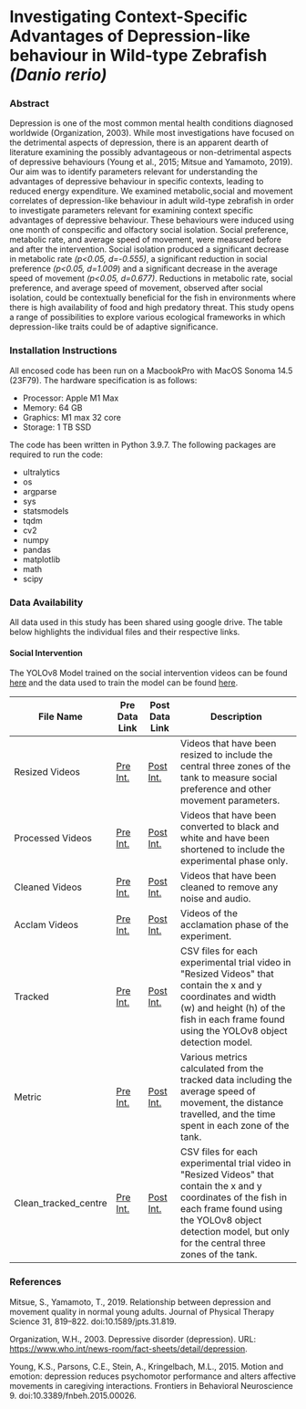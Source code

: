 # Investigating Context-Specific Advantages of Depression-like behaviour in Wild-type Zebrafish _(Danio rerio)_

### Abstract
Depression is one of the most common mental health conditions diagnosed worldwide (Organization, 2003). While most investigations have focused on the detrimental aspects of depression, there is an apparent dearth of literature examining the possibly advantageous or non-detrimental aspects of depressive behaviours  (Young et al., 2015; Mitsue and Yamamoto, 2019). Our aim was to identify parameters relevant for understanding the advantages of depressive behaviour in specific contexts, leading to reduced energy expenditure. We examined metabolic,social and movement correlates of depression-like behaviour in adult wild-type zebrafish in order to investigate parameters relevant for examining context specific advantages of depressive behaviour. These behaviours were induced using one month of conspecific and olfactory social isolation.  Social preference, metabolic rate, and average speed of movement, were measured before and after the intervention. Social isolation produced a significant decrease in metabolic rate _(p<0.05, d=-0.555)_, a significant reduction in social preference _(p<0.05, d=1.009_) and a significant decrease in the average speed of movement _(p<0.05, d=0.677)_. Reductions in metabolic rate, social preference, and average speed of movement, observed after social isolation, could be contextually beneficial for the fish in environments where there is high availability of food and high predatory threat. This study opens a range of possibilities to explore various ecological frameworks in which depression-like traits could be of adaptive significance. 

### Installation Instructions
All encosed code has been run on a MacbookPro with MacOS Sonoma 14.5 (23F79). The hardware specification is as follows:
- Processor: Apple M1 Max
- Memory: 64 GB
- Graphics: M1 max 32 core
- Storage: 1 TB SSD

The code has been written in Python 3.9.7. The following packages are required to run the code:
- ultralytics
- os
- argparse
- sys
- statsmodels
- tqdm
- cv2
- numpy
- pandas
- matplotlib
- math
- scipy

### Data Availability
All data used in this study has been shared using google drive. The table below highlights the individual files and their respective links.


#### Social Intervention
The YOLOv8 Model trained on the social intervention videos can be found [here](https://drive.google.com/drive/folders/10Bkl8kBM74vEmtIeUuORWO_nc9xfl5-F?usp=drive_link) and the data used to train the model can be found [here](https://drive.google.com/drive/folders/1rutZ2ZI_6izhsX85QmAQ5CMy_p1GOSz9?usp=drive_link).

| File Name             | Pre Data Link | Post Data Link | Description |
| ---                   | --- | --- | --- |
| Resized Videos        | [Pre Int.](https://drive.google.com/drive/folders/1InvCmmiufIhScINKdL5kejQo9ot7DpA1?usp=drive_link) | [Post Int.](https://drive.google.com/drive/folders/1zLIvxjNIOjWiWiNLb-zL8hCB9aiyq_N-?usp=drive_link) | Videos that have been resized to include the central three zones of the tank to measure social preference and other movement parameters.
| Processed Videos      | [Pre Int.](https://drive.google.com/drive/folders/1e0sugPf621fXVNzGQYnUCP9j2ZGpCGSO?usp=drive_link) | [Post Int.](https://drive.google.com/drive/folders/1X4RrokqIBMWsXwkwPwVuUOWNHIx_l6al?usp=drive_link) | Videos that have been converted to black and white and have been shortened to include the experimental phase only.
| Cleaned Videos        | [Pre Int.](https://drive.google.com/open?id=1duvvpnEsKycGZE8ku2AcdTn6OQcB02q8&usp=drive_copy)       | [Post Int.](https://drive.google.com/drive/folders/1_zScuIbrozIQhjblO_HOPopQyb9fCfRF?usp=drive_link) | Videos that have been cleaned to remove any noise and audio.
| Acclam Videos         | [Pre Int.](https://drive.google.com/drive/folders/1sx26zzC5aUNR0-sfsfjIqeCvEukNrgO_?usp=drive_link) | [Post Int.](https://drive.google.com/drive/folders/1qan7uxR_-hQ56Hm_aDevwo2RIzOOqXgF?usp=drive_link) | Videos of the acclamation phase of the experiment.
| Tracked               | [Pre Int.](https://drive.google.com/drive/folders/1RbhYiJA02lqnpEXYHR-KN__x-mWy92o4?usp=drive_link) | [Post Int.](https://drive.google.com/drive/folders/1JyO6fzugw0Ks1DJmbqI1r3b_7IYroRyW?usp=drive_link) | CSV files for each experimental trial video in "Resized Videos" that contain the x and y coordinates and width (w) and height (h) of the fish in each frame found using the YOLOv8 object detection model.
| Metric                | [Pre Int.](https://drive.google.com/drive/folders/13Aaoiieo0spnL71L16kmb0zR3-n1GmSJ?usp=drive_link) | [Post Int.](https://drive.google.com/drive/folders/1OAXHo3IBRwCT2JEZ0p4lQ-EUBBd3DCvZ?usp=drive_link) | Various metrics calculated from the tracked data including the average speed of movement, the distance travelled, and the time spent in each zone of the tank.
| Clean_tracked_centre  | [Pre Int.](https://drive.google.com/drive/folders/1qBUjYO9oeB5g8GdneQ92av2cCdhbZVyg?usp=drive_link) | [Post Int.](https://drive.google.com/drive/folders/1Y6vM7Kt7xB46L-Ct0lPD-Qc5IagPo0z-?usp=drive_link) | CSV files for each experimental trial video in "Resized Videos" that contain the x and y coordinates of the fish in each frame found using the YOLOv8 object detection model, but only for the central three zones of the tank.




### References
Mitsue, S., Yamamoto, T., 2019. Relationship between depression and movement quality in normal young adults. Journal of Physical Therapy Science 31, 819–822. doi:10.1589/jpts.31.819.

Organization, W.H., 2003. Depressive disorder (depression). URL: https://www.who.int/news-room/fact-sheets/detail/depression. 

Young, K.S., Parsons, C.E., Stein, A., Kringelbach, M.L., 2015. Motion and emotion: depression reduces psychomotor performance and alters affective movements in caregiving interactions. Frontiers in Behavioral Neuroscience 9. doi:10.3389/fnbeh.2015.00026.